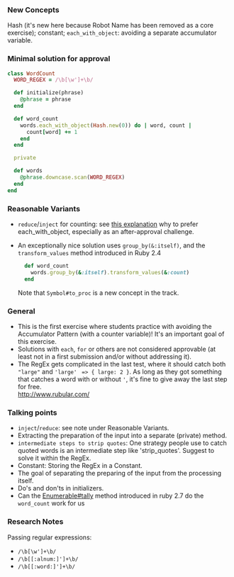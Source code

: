 ### New Concepts
Hash (it's new here because Robot Name has been removed as a core exercise); constant; `each_with_object`: avoiding a separate  accumulator variable.

### Minimal solution for approval
```ruby
class WordCount
  WORD_REGEX = /\b[\w']+\b/

  def initialize(phrase)
    @phrase = phrase
  end

  def word_count
    words.each_with_object(Hash.new(0)) do | word, count |
      count[word] += 1
    end
  end

  private

  def words
    @phrase.downcase.scan(WORD_REGEX)
  end
end

```

### Reasonable Variants
- `reduce`/`inject` for counting: see [this explanation](https://technology.customink.com/blog/2014/10/14/better-hash-injection-using-each-with-object/) why to prefer each_with_object, especially as an after-approval challenge. 

- An exceptionally nice solution uses `group_by(&:itself)`, and the `transform_values` method introduced in Ruby 2.4

  ```ruby
    def word_count
      words.group_by(&:itself).transform_values(&:count)  
    end
  ```
  Note that `Symbol#to_proc` is a new concept in the track. 
 
### General
- This is the first exercise where students practice with avoiding the Accumulator Pattern (with a counter variable)! It's an important goal of this exercise. 
- Solutions with `each`, `for` or others are not considered approvable (at least not in a first submission and/or without addressing it).
- The RegEx gets complicated in the last test, where it should catch both `"large"` and `'large'` ` => { large: 2 }`. 
As long as they got something that catches a word with or without `'`, it's fine to give away the last step for free.  
http://www.rubular.com/ 

### Talking points
- `inject`/`reduce`: see note under Reasonable Variants.
- Extracting the preparation of the input into a separate (private) method.
- `intermediate steps to strip quotes`: One strategy people use to catch quoted words is an intermediate step like 'strip_quotes'. Suggest to solve it within the RegEx. 
- Constant: Storing the RegEx in a Constant.
- The goal of separating the preparing of the input from the processing itself.
- Do's and don'ts in initializers.
- Can the [Enumerable#tally](https://ruby-doc.org/core-2.7.2/Enumerable.html#method-i-tally) method introduced in ruby 2.7 do the `word_count` work for us


### Research Notes 
Passing regular expressions:
- `/\b[\w']+\b/`
- `/\b[[:alnum:]']+\b/`
- `/\b[[:word:]']+\b/`


